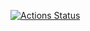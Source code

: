 [![Actions Status](https://github.com/l1pton17/Hattem.CQRS/workflows/tests/badge.svg)](https://github.com/l1pton17/Hattem.CQRS/actions)
